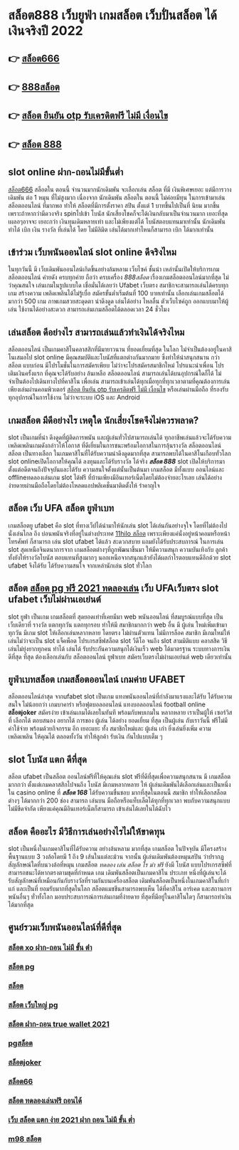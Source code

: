 # สล็อต888 เว็บยูฟ่า เกมสล็อต เว็บปั่นสล็อต ได้เงินจริงปี 2022

## 👉 [สล็อต666](https://m.gamblerape.com/login?action=register)
## 👉 [888สล็อต](https://m.gamblerape.com/login?action=login)
## 👉 [สล็อต ยืนยัน otp รับเครดิตฟรี ไม่มี เงื่อนไข](https://m.gamblerape.com/login?action=login)
## 👉 [สล็อต 888](https://m.gamblerape.com/login?action=register)

##  slot online   ฝาก-ถอนไม่มีขั้นต่ำ 

 [สล็อต666](https://m.gamblerape.com/login?action=login) สล็อตใน ตอนนี้   จำนวนมากนักเดิมพัน จะเลือกเล่น สล็อต ที่มี เงินพิเศษเยอะ แต่มีการวางเดิมพัน ต่อ 1 หมุน  ที่ไม่สูงมาก เนื่องจาก นักเดิมพัน สล็อตใน ตอนนี้  ไม่ค่อยมีทุน  ในการเข้ามาเล่นสล็อตออนไลน์ ที่มากพอ ทำให้ สล็อตที่มีการตั้งราคา  สปิน  ตั้งแต่ 1 บาทขึ้นไปเป็นที่ นิยม มากขึ้น เพราะถ้าหากว่ามีดวงจริง  spinไปเข้า โบนัส  นักเสี่ยงโชคก็จะได้เงินกลับมาเป็นจำนวนมาก เยอะที่สุด  เผลอๆอาจจะ เยอะกว่า  เงินทุนเดิมหลายเท่า และไม่เพียงแต่ได้ โบนัสตอบแทนมาเท่านั้น นักเดิมพัน  ทำได้  เบิก เงิน รางวัล ที่เล่นได้ โดย ไม่มีลิมิต เล่นได้มากเท่าไหนก็สามารถ  เบิก ได้มากเท่านั้น


##  เข้าร่วม เว็บพนันออนไลน์  slot online ดีจริงไหม

ในทุกวันนี้ มี เว็บเดิมพันออนไลน์เกิดขึ้นอย่างล้มหลาม  เว็บไซค์ ชั้นนำ เหล่านั้นเปิดให้บริการเกมสล็อตออนไลน์ ค่ายดัง ครบทุกค่าย  ถือว่า ครบเครื่อง *888สล็อต* เรื่องเกมสล็อตออนไลน์มากที่สุด  ไม่ว่าคุณสนใจ เล่นเกมในรูปแบบใด   เชื่อมั่นได้เลยว่า Ufabet เว็บตรง  สมาชิกจะสามารถเล่นได้ครบทุกเกม สร้างความ เพลิดเพลินได้ไม่รู้เบื่อ สมัครขั้นต่ำเริ่มต้นที่ 100 บาทเท่านั้น เลือกเล่นเกมสล็อตได้มากว่า 500 เกม ภาพเกมสวยสะดุดตา น่าดึงดูด เล่นได้อย่าง ไหลลื่น ตัวเว็บไซค์ถูก ออกแบบมาให้ผู้เล่น ใช้งานได้อย่างสะดวก สามารถเล่นเกมสล็อตได้ตลอดเวลา 24 ชั่วโมง

## เล่นสล็อต ดีอย่างไร สามารถเล่นแล้วทำเงินได้จริงไหม

 สล็อตออนไลน์ เป็นเกมคาสิโนคลาสสิกที่มีมายาวนาน    ที่ยอดเยี่ยมที่สุด ในโลก ไม่จำเป็นต้องอยู่ในคาสิโนเสมอไป  slot online มีคุณสมบัติและโบนัสที่แตกต่างกันมากมาย ซึ่งทำให้น่าสนุกสนาน กว่าสล็อต แบบก่อน มีโปรโมชั่นในการสมัครเพียบ ไม่ว่าจะโปรสมัครสมาชิกใหม่ โปรแนะนำเพื่อน โปรเติมเงินครั้งแรก ที่คุณจะได้รับอย่าง ล้นเหลือ  สล็อตออนไลน์ สามารถเล่นได้บนอุปกรณ์ใดก็ได้ ไม่จำเป็นต้องไปเดินทางไปที่คาสิโน เพื่อเล่น สามารถเข้าเล่นได้ทุกเมื่อทุกที่ทุกเวลาตามที่คุณต้องการเล่น เพียงเล่นผ่านคอมพิวเตอร์ [สล็อต ยืนยัน otp รับเครดิตฟรี ไม่มี เงื่อนไข](https://m.gamblerape.com/login?action=register) หรือเล่นผ่านมือถือ ที่รองรับทุกอุปกรณ์ในการใช้งาน ไม่ว่าจะระบบ iOS และ Android

##  เกมสล็อต มีดีอย่างไร เหตุใด  นักเสี่ยงโชคจึงไม่ควรพลาด?

 slot เป็นเกมที่น่า ดึงดูดที่ผู้ติดการพนัน และผู้เล่นทั่วไปสามารถเล่นได้ ทุกอาชีพเล่นแล้วจะได้รับความ เพลิดเพลินเกมดังกล่าวให้โอกาส ที่ดีเยี่ยมในการชนะพร้อมโอกาสในการลุ้นรางวัล สล็อตออนไลน์  สล็อต เป็นทางเลือก ในเกมคาสิโนที่ได้รับความน่าดึงดูดมากที่สุด สามารถพบได้ในคาสิโนเกือบทั่วโลก slot onlineเปิดโอกาสให้คุณได้ ลงทุนและได้รับรางวัล ได้จริง ***สล็อต 888*** slot  เปิดให้บริการมาตั้งแต่อดีตจนถึงปัจจุบันและได้รับ ความสนใจตั้งแต่นั้นเป็นต้นมา เกมสล็อต มีทั้งแบบ ออนไลน์และ offlineทดลองเล่นเกม slot ได้ฟรี ที่บ้านเพียงมีอินเทอร์เน็ตโดยไม่ต้องจ่ายอะไรเลย เล่นได้อย่างง่ายดายผ่านมือถือโดยไม่ต้องโหลดแอปพลิเคชั่นมาติดตั้งให้ รำคาญใจ


## สล็อต เว็บ UFA สล็อต   ยูฟ่าเบท

 เกมสล็อตยู ufabet  คือ  slot ที่ทางเว็ปได้นำมาให้นักเล่น slot  ได้เล่นกันอย่างจุใจ โดยที่ไม่ต้องไปนั่งเล่นไกล ถึง บ่อนพนันจริงที่อยู่ในต่างประเทศ [11hilo สล็อต](https://m.gamblerape.com/login?action=login) เพราะเพียงแค่นั่งอยู่หน้าคอมหรือหน้าโทรศัพท์ ก็สามารถ เล่น slot ufabet  ได้แล้ว สะดวกสบาย  แถมยังได้รับประสบการณ์ ในการเล่น slot สุดเหนือจินตนาการจาก เกมสล็อตต่างๆที่ถูกพัฒนาขึ้นมา ให้มีความสนุก ความบันเทิงกับ ลูกค้า ทั้งยังให้รางวัลโบนัส ตอบแทนที่สูงมากๆ นอกเหนือจากสนุกแล้วยังได้ผลกำไรตอบแทนดีอีกด้วย  slot ufabet  จึงได้รับ ได้รับความสนใจ จากเหล่านักเล่น  slot  ทั่วโลก 


## สล็อต   [สล็อต pg ฟรี 2021 ทดลองเล่น](https://line.me/R/ti/p/@924mzjzt) เว็บ UFAเว็บตรง  slot  ufabet เว็บไม่ผ่านเอเย่นต์

 slot   ยูฟ่า เป็นเกม เกมสล็อตที่ สุดยอดเท่าที่เคยมีมา  web   พนันออนไลน์  ที่สมบูรณ์แบบที่สุด เป็น เว็บเดียวที่ รางวัล แตกทุกวัน แตกทุกรอบ ทำให้มี สมาชิกมากกว่า web อื่น มี ผู้เล่น ใหม่เพิ่มเข้ามาทุกวัน มีเกม slot ให้เลือกเล่นหลากหลาย  โดยตรง  ไม่ผ่านตัวแทน ไม่มีการล็อค  สมาชิก มีเกมใหม่ให้เล่นไม่ว่าจะเป็น  slot   แจ็คพ็อต  โปรเกรสซีฟสล็อต   slot วีดีโอ จนถึง slot สามมิติแบบ คลาสสิค วิธีเล่นไม่ยุ่งยากทุกคน ทำได้ เล่นได้ รับประกันความสนุกได้เงินเร็ว  web  ได้มาตรฐาน ระบบทางการเงินดีที่สุด ที่สุด ต้องเลือกเล่นกับ  สล็อตออนไลน์   ยูฟ่าเบท   สมัครเว็บตรงไม่ผ่านเอเย่นต์    web  เดียวเท่านั้น


## ยูฟ่าเบทสล็อต  เกมสล็อตออนไลน์ เกมค่าย UFABET

 สล็อตออนไลน์ล่าสุด จากufabet  slot  เป็นเกม แทงพนันออนไลน์ที่กำลังมาแรงและได้รับ ได้รับความสนใจ ไม่น้อยกว่า  เกมบาคาร่า  หรือฟุตบอลออนไลน์ แทงบอลออนไลน์ football online  **สล็อตjoker** สมัครง่าย เข้าเล่นเกมได้เลยในทันที พร้อมกับพบเกมใน หลากหลาย  เราเป็นผู้ให้ เซอร์วิส ที่ เลือกได้ ตอบสนอง  อยากได้  การของ ผู้เล่น ได้อย่าง ยอดเยี่ยม ที่สุด  เป็นผู้เล่น กับเราวันนี้ ฟรีไม่มีค่าใช้จ่าย พร้อมด้วยกิจกรรม อีก เยอะแยะ ทั้ง สมาชิกใหม่และ ผู้เล่น เก่า ยิ่งเล่นยิ่งเพิ่ม ความเพลิดเพลิน ให้คุณได้ ตลอดทั้งวัน  ทำให้ลูกค้า  รับเงิน กันไปแบบเต็ม ๆ


##  slot โบนัส แตก ดีที่สุด

สล็อต  ufabet   เป็นสล็อต ออนไลน์ฟรีที่ให้คุณเล่น slot ฟรีที่ดีที่สุดเพื่อความสนุกสนาน มี เกมสล็อตมากกว่า ตั้งแต่เกมคลาสสิกไปจนถึง โบนัส มีเกมหลากหลาย ให้ ผู้เล่นเดิมพันได้เลือกเล่นและเป็นหนึ่งใน  casino online   ที่ ***สล็อต 168*** ได้รับความชื่นชอบ มากที่สุดในตอนนี้ สมาชิก     ทำให้เลือกสล็อต ต่างๆ ได้มากกว่า 200 ช่อง สามารถ เล่นบน มือถือหรือแท็บเล็ตได้ทุกที่ทุกเวลา พบกับความสนุกแบบไม่มีขีดจำกัด เพียงแค่คุณมีอินเทอร์เน็ตก็สามารถ เข้าเล่นได้เลยในได้ฉับไว 


## สล็อต  คืออะไร มีวิธีการเล่นอย่างไรไม่ให้ขาดทุน

 slot เป็นหนึ่งในเกมคาสิโนที่ได้รับความ อย่างล้นหลาม มากที่สุด เกมสล็อต ในปัจจุบัน มีโครงสร้างพื้นฐานแบบ 3 วงล้อโดยมี 1 ถึง 9 เส้นในแต่ละม้วน จากนั้น ผู้เล่นเดิมพันต้องหมุนสปิน ว่าปรากฏสัญลักษณ์ใดที่บนวงล้อที่หมุน เกมสล็อต *ทดลอง เล่น สล็อต โร ม่า ฟรี* ยังมี โบนัส แบบโปรเกรสซีฟที่สามารถชนะได้หากตรงตามชุดที่กำหนด เกม เดิมพันสล็อตเป็นเกมคาสิโน ประเภท หนึ่งที่ผู้เล่นจะได้รับสัญลักษณ์ที่เหมือนกันกับรางวัลที่รวมกันบนเครื่องสล็อต เดิมพันสล็อตเป็นหนึ่งในเกมคาสิโนที่เก่าแก่ และเป็นที่ ยอมรับมากที่สุดในโลก สล็อตแมชชีนสามารถพบเห็น ได้ที่คาสิโน อาร์เคด และสถานการพนันอื่นๆ ทั่วทั้งโลก มอบประสบการณ์การเล่นเกมที่ง่ายดาย ที่สุดที่มีอยู่ในคาสิโนใดๆ ก็สามารถทำเงินได้มากที่สุด 

## ศูนย์รวมเว็บพนันออนไลน์ที่ดีที่สุด

### [สล็อต xo ฝาก-ถอน ไม่มี ขั้น ต่ํา](https://atom.io/themes/เว็บสล็อต%20สมัคร%20สล็อต%20888%20แตกง่าย%20สล็อตpg%20สมัครฟรี%20ไม่มีขั้นต่ำ)
### [สล็อต pg](https://atom.io/themes/เว็บสล็อต%20สมัคร%20สล็อตroyal%20แตกง่าย%20สล็อตpg%20สมัครฟรี%20ไม่มีขั้นต่ำ%20SLOT%20ONLINE%20เว็บตรง%20เกมสล็อตแตกง่าย)
### [สล็อต](https://atom.io/themes/สมัคร%20pgสล็อต%20สล็อตเว็บตรง%202022%20เว็บใหญ่ที่แตกง่าย%20สล็อตเว็บตรง%20อันดับ%201)
### [สล็อต เว็บใหญ่ pg](https://atom.io/themes/เว็บสล็อต%20สมัคร%20สล็อต%20joker%20แตกง่าย%20สล็อตpg%20สมัครฟรี%20ไม่มีขั้นต่ำ%20SLOT%20ONLINE%20เว็บตรง%20เกมสล็อตแตกง่าย)
### [สล็อต ฝาก-ถอน true wallet 2021](https://atom.io/themes/เว็บสล็อต%20สมัคร%20สล็อต%20เครดิตฟรี%2050%20ไม่ต้องฝากก่อน%20ไม่ต้องแชร์%20แตกง่าย%20สล็อตpg%20สมัครฟรี%20ไม่มีขั้นต่ำ%20เว็บ%20ตรง%20ไม่%20ผ่าน%20เอเย่นต์%20ไม่มี%20ขั้น%20ต่ํา)
### [pgสล็อต](https://atom.io/themes/สมัคร%20joker%20สล็อต%20ฝาก10รับ100%20สล็อตเว็บตรง%202022%20เว็บใหญ่ที่แตกง่าย%20สล็อตเว็บตรง%20อันดับ%201)
### [สล็อตjoker](https://atom.io/themes/สมัคร%20สล็อต%20เว็บตรงไม่ผ่านเอเย่นต์%202021%20สล็อตเว็บตรง%202022%20เว็บใหญ่ที่แตกง่ายทุกค่ายเกมส์)
### [สล็อต66](https://atom.io/themes/เว็บสล็อต%20สมัคร%20slotxo%20สล็อต%20ฝาก20รับ100%20สล็อตแตกง่าย%20สล็อตpg%20สมัครฟรี%20ไม่มีขั้นต่ำ)
### [สล็อต ทดลองเล่นฟรี ถอนได้](https://atom.io/themes/เว็บสล็อต%20สมัคร%20ทดลอง%20เล่น%20สล็อต%20ทุก%20ค่าย%20แตกง่าย%20สล็อตpg%20สมัครฟรี%20ไม่มีขั้นต่ำ%20รวมเว็บสล็อต%20เว็บตรงที่ไม่ผ่านเอเย่นต์ที่นี่ที่เดียว)
### [เว็บ สล็อต แตก ง่าย 2021 ฝาก ถอน ไม่มี ขั้น ต่ำ](https://atom.io/themes/เว็บสล็อต%20สมัคร%20สล็อต%20ฝาก-ถอน%20true%20wallet%20ไม่มี%20บัญชีธนาคาร%20สล็อตแตกง่าย%20สล็อตpg%20สมัครฟรี%20ไม่มีขั้นต่ำ)
### [m98 สล็อต](https://atom.io/themes/สมัคร%20สล็อตjoker123%20สล็อตเว็บตรง%202022%20เว็บใหญ่ที่แตกง่ายทุกค่ายเกมส์)